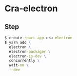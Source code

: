 # Cra-electron

## Step

```cmd
$ create-react-app cra-electron
$ yarn add \
  electron \
  electron-packager \
  electron-is-dev \
  concurrently \
  wait-on \
  --dev
```
